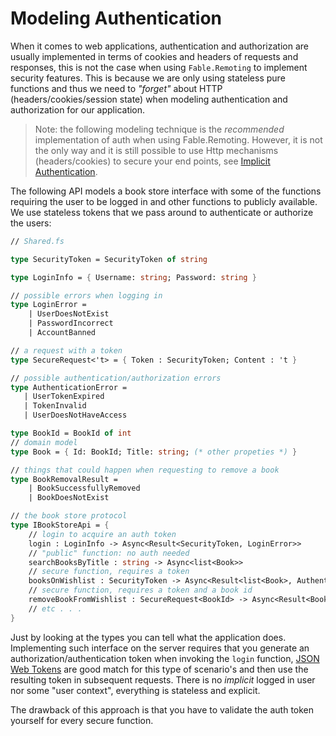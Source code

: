 # Modeling Authentication

When it comes to web applications, authentication and authorization are usually implemented in terms of cookies and headers of requests and responses, this is not the case when using `Fable.Remoting` to implement security features. This is because we are only using stateless pure functions and thus we need to *"forget"* about HTTP (headers/cookies/session state) when modeling authentication and authorization for our application.  

> Note: the following modeling technique is the *recommended* implementation of auth when using Fable.Remoting. However, it is not the only way and it is still possible to use Http  mechanisms (headers/cookies) to secure your end points, see [Implicit Authentication](implicit-authentication.md).

The following API models a book store interface with some of the functions requiring the user to be logged in and other functions to publicly available. We use stateless tokens that we pass around to authenticate or authorize the users:

```fs
// Shared.fs

type SecurityToken = SecurityToken of string

type LoginInfo = { Username: string; Password: string }

// possible errors when logging in
type LoginError = 
    | UserDoesNotExist
    | PasswordIncorrect
    | AccountBanned

// a request with a token
type SecureRequest<'t> = { Token : SecurityToken; Content : 't }

// possible authentication/authorization errors     
type AuthenticationError = 
   | UserTokenExpired
   | TokenInvalid
   | UserDoesNotHaveAccess

type BookId = BookId of int
// domain model
type Book = { Id: BookId; Title: string; (* other propeties *) }

// things that could happen when requesting to remove a book
type BookRemovalResult = 
    | BookSuccessfullyRemoved
    | BookDoesNotExist

// the book store protocol
type IBookStoreApi = {
    // login to acquire an auth token   
    login : LoginInfo -> Async<Result<SecurityToken, LoginError>>
    // "public" function: no auth needed
    searchBooksByTitle : string -> Async<list<Book>> 
    // secure function, requires a token
    booksOnWishlist : SecurityToken -> Async<Result<list<Book>, AuthenticationError>>, 
    // secure function, requires a token and a book id
    removeBookFromWishlist : SecureRequest<BookId> -> Async<Result<BookRemovalResult, AuthenticationError>>
    // etc . . . 
}
```
Just by looking at the types you can tell what the application does. Implementing such interface on the server requires that you generate an authorization/authentication token when invoking the `login` function, [JSON Web Tokens](https://jwt.io/) are good match for this type of scenario's and then use the resulting token in subsequent requests. There is no *implicit* logged in user nor some "user context", everything is stateless and explicit. 

The drawback of this approach is that you have to validate the auth token yourself for every secure function. 